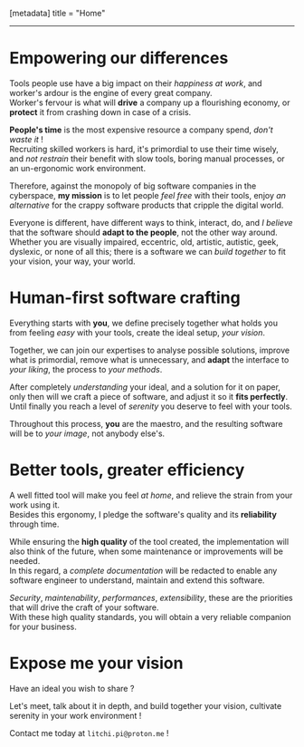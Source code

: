 [metadata]
title = "Home"

---

# Empowering our differences

Tools people use have a big impact on their *happiness at work*,
and worker's ardour is the engine of every great company.  
Worker's fervour is what will **drive** a company up a flourishing economy,
or **protect** it from crashing down in case of a crisis.

**People's time** is the most expensive resource a company spend, *don't waste it* !  
Recruiting skilled workers is hard, it's primordial to use their time wisely,
and *not restrain* their benefit with slow tools, boring manual processes,
or an un-ergonomic work environment.

Therefore, against the monopoly of big software companies in the cyberspace,
**my mission** is to let people *feel free* with their tools,
enjoy *an alternative* for the crappy software products that cripple
the digital world.

Everyone is different, have different ways to think, interact, do,
and *I believe* that the software should **adapt to the people**,
not the other way around.  
Whether you are visually impaired, eccentric, old, artistic, autistic,
geek, dyslexic, or none of all this;
there is a software we can *build together* to fit your vision,
your way, your world.

# Human-first software crafting

Everything starts with **you**, we define precisely together what holds you from
feeling *easy* with your tools, create the ideal setup, *your vision*.

Together, we can join our expertises to analyse possible solutions,
improve what is primordial, remove what is unnecessary,
and **adapt** the interface to *your liking*, the process to *your methods*.

After completely *understanding* your ideal, and a solution for it on paper,
only then will we craft a piece of software, and adjust it so it **fits perfectly**.  
Until finally you reach a level of *serenity* you deserve to feel with your tools.

Throughout this process, **you** are the maestro, and the resulting software will be
to *your image*, not anybody else's.

# Better tools, greater efficiency

A well fitted tool will make you feel *at home*, and relieve the strain 
from your work using it.  
Besides this ergonomy, I pledge the software's quality and
its **reliability** through time.

While ensuring the **high quality** of the tool created,
the implementation will also think of the future, when some maintenance or
improvements will be needed.  
In this regard, a *complete documentation* will be redacted to enable any software
engineer to understand, maintain and extend this software.

*Security*, *maintenability*, *performances*, *extensibility*,
these are the priorities that will drive the craft of your software.  
With these high quality standards, you will obtain a very reliable companion
for your business.

# Expose me your vision

Have an ideal you wish to share ?

Let's meet, talk about it in depth, and build together your vision,
cultivate serenity in your work environment !

Contact me today at `litchi.pi@proton.me` !
